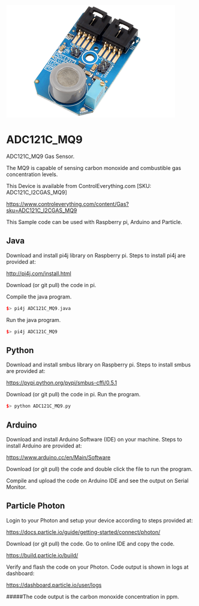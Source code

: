 [![ADC121C_MQ9](ADC121C_I2CGAS_MQ9.png)](https://www.controleverything.com/content/Gas?sku=ADC121C_I2CGAS_MQ9)
# ADC121C_MQ9
ADC121C_MQ9 Gas Sensor.

The MQ9 is capable of sensing carbon monoxide and combustible gas concentration levels.

This Device is available from ControlEverything.com [SKU: ADC121C_I2CGAS_MQ9]

https://www.controleverything.com/content/Gas?sku=ADC121C_I2CGAS_MQ9

This Sample code can be used with Raspberry pi, Arduino and Particle.

## Java
Download and install pi4j library on Raspberry pi. Steps to install pi4j are provided at:

http://pi4j.com/install.html

Download (or git pull) the code in pi.

Compile the java program.
```cpp
$> pi4j ADC121C_MQ9.java
```

Run the java program.
```cpp
$> pi4j ADC121C_MQ9
```

## Python
Download and install smbus library on Raspberry pi. Steps to install smbus are provided at:

https://pypi.python.org/pypi/smbus-cffi/0.5.1

Download (or git pull) the code in pi. Run the program.

```cpp
$> python ADC121C_MQ9.py
```

## Arduino
Download and install Arduino Software (IDE) on your machine. Steps to install Arduino are provided at:

https://www.arduino.cc/en/Main/Software

Download (or git pull) the code and double click the file to run the program.

Compile and upload the code on Arduino IDE and see the output on Serial Monitor.


## Particle Photon

Login to your Photon and setup your device according to steps provided at:

https://docs.particle.io/guide/getting-started/connect/photon/

Download (or git pull) the code. Go to online IDE and copy the code.

https://build.particle.io/build/

Verify and flash the code on your Photon. Code output is shown in logs at dashboard:

https://dashboard.particle.io/user/logs

#####The code output is the carbon monoxide concentration in ppm.
